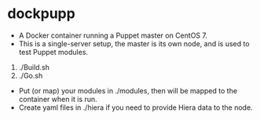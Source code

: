 # dockpupp
- A Docker container running a Puppet master on CentOS 7.
- This is a single-server setup, the master is its own node, and is used to test Puppet modules.
1. ./Build.sh
2. ./Go.sh
- Put (or map) your modules in ./modules, then will be mapped to the container when it is run.
- Create yaml files in ./hiera if you need to provide Hiera data to the node. 

